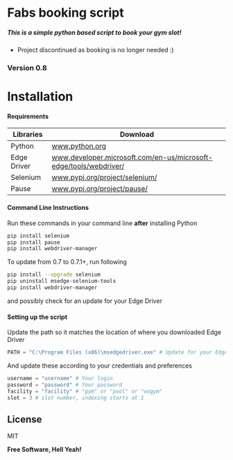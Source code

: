 # Fabs booking script
##### This is a simple python based script to book your gym slot!

- Project discontinued as booking is no longer needed :)

### Version 0.8

# Installation 
#### Requirements
| Libraries | Download |
| ------ | ------ |
| Python | www.python.org |
| Edge Driver | www.developer.microsoft.com/en-us/microsoft-edge/tools/webdriver/ |
| Selenium | www.pypi.org/project/selenium/ |
| Pause | www.pypi.org/project/pause/ |

#### Command Line Instructions
Run these commands in your command line **after** installing Python
```sh
pip install selenium
pip install pause
pip install webdriver-manager
```

To update from 0.7 to 0.7.1+, run following
```sh
pip install --upgrade selenium
pip uninstall msedge-selenium-tools
pip install webdriver-manager
```
and possibly check for an update for your Edge Driver

#### Setting up the script
Update the path so it matches the location of where you downloaded Edge Driver
``` python
PATH = "C:\Program Files (x86)\msedgedriver.exe" # Update for your Edge driver
```

And update these according to your credentials and preferences
```python
username = "username" # Your login
password = "password" # Your password
facility = "facility" # "gym" or "pool" or "wogym"
slot = 3 # slot number, indexing starts at 1
```


## License

MIT

**Free Software, Hell Yeah!**
